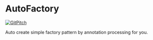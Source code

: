 # AutoFactory

[![GitPitch](https://gitpitch.com/assets/badge.svg)](https://gitpitch.com/Jintin/AutoFactory/master)

Auto create simple factory pattern by annotation processing for you.
